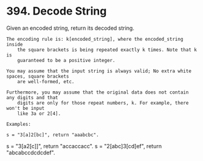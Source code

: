 # 394. Decode String

Given an encoded string, return its decoded string.

    The encoding rule is: k[encoded_string], where the encoded_string inside
        the square brackets is being repeated exactly k times. Note that k is
        guaranteed to be a positive integer.

    You may assume that the input string is always valid; No extra white spaces, square brackets
        are well-formed, etc.

    Furthermore, you may assume that the original data does not contain any digits and that
        digits are only for those repeat numbers, k. For example, there won't be input
        like 3a or 2[4].

    Examples:

    s = "3[a]2[bc]", return "aaabcbc".
s = "3[a2[c]]", return "accaccacc".
s = "2[abc]3[cd]ef", return "abcabccdcdcdef".